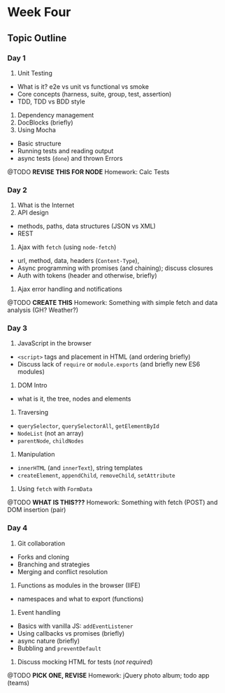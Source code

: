 # Week Four

## Topic Outline

### Day 1

1. Unit Testing
  * What is it? e2e vs unit vs functional vs smoke
  * Core concepts (harness, suite, group, test, assertion)
  * TDD, TDD vs BDD style
1. Dependency management
1. DocBlocks (briefly)
1. Using Mocha
  * Basic structure
  * Running tests and reading output
  * async tests (`done`) and thrown Errors

@TODO **REVISE THIS FOR NODE**
Homework: Calc Tests

### Day 2

1. What is the Internet
1. API design
  * methods, paths, data structures (JSON vs XML)
  * REST
1. Ajax with `fetch` (using `node-fetch`)
  * url, method, data, headers (`Content-Type`),
  * Async programming with promises (and chaining); discuss closures
  * Auth with tokens (header and otherwise, briefly)
1. Ajax error handling and notifications

@TODO **CREATE THIS**
Homework: Something with simple fetch and data analysis (GH? Weather?)

### Day 3

1. JavaScript in the browser
  * `<script>` tags and placement in HTML (and ordering briefly)
  * Discuss lack of `require` or `module.exports` (and briefly new ES6 modules)
1. DOM Intro
  * what is it, the tree, nodes and elements
1. Traversing
  * `querySelector`, `querySelectorAll`, `getElementById`
  * `NodeList` (not an array)
  * `parentNode`, `childNodes`
1. Manipulation
  * `innerHTML` (and `innerText`), string templates
  * `createElement`, `appendChild`, `removeChild`, `setAttribute`
1. Using `fetch` with `FormData`

@TODO **WHAT IS THIS???**
Homework: Something with fetch (POST) and DOM insertion (pair)

### Day 4

1. Git collaboration
  * Forks and cloning
  * Branching and strategies
  * Merging and conflict resolution
1. Functions as modules in the browser (IIFE)
  * namespaces and what to export (functions)
1. Event handling
  * Basics with vanilla JS: `addEventListener`
  * Using callbacks vs promises (briefly)
  * async nature (briefly)
  * Bubbling and `preventDefault`
1. Discuss mocking HTML for tests (_not required_)

@TODO **PICK ONE, REVISE**
Homework: jQuery photo album; todo app (teams)
